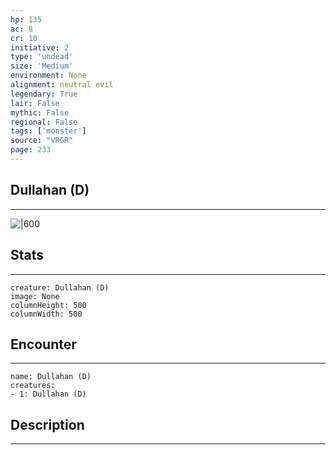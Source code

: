 ```yaml
---
hp: 135
ac: 8
cr: 10
initiative: 2
type: 'undead'    
size: 'Medium'
environment: None
alignment: neutral evil
legendary: True
lair: False
mythic: False
regional: False
tags: ['monster']
source: "VRGR"
page: 233
---
```


## Dullahan (D)
---

![|600](D:/Program%20Files/5e.tools/img/bestiary/VRGR/Dullahan.jpg)

## Stats
---

```statblock
creature: Dullahan (D)
image: None
columnHeight: 500
columnWidth: 500
```

## Encounter
---

```encounter-table
name: Dullahan (D)
creatures:
- 1: Dullahan (D)
```

## Description
---




